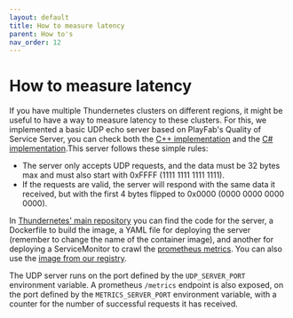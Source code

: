 ```yaml
---
layout: default
title: How to measure latency
parent: How to's
nav_order: 12
---
```


# How to measure latency

If you have multiple Thundernetes clusters on different regions, it might be useful to have a way to measure latency to these clusters. For this, we implemented a basic UDP echo server based on PlayFab's Quality of Service Server, you can check both the [C++ implementation](https://github.com/PlayFab/XPlatCppSdk/blob/master/code/source/playfab/QoS/PlayFabQoSApi.cpp) and the [C# implementation](https://github.com/PlayFab/CSharpSDK/blob/master/PlayFabSDK/source/Qos/PlayFabQosApi.cs).This server follows these simple rules:

- The server only accepts UDP requests, and the data must be 32 bytes max and must also start with 0xFFFF (1111 1111 1111 1111).
- If the requests are valid, the server will respond with the same data it received, but with the first 4 bytes flipped to 0x0000 (0000 0000 0000 0000).

In [Thundernetes' main repository](https://github.com/PlayFab/thundernetes/tree/main/cmd/latencyserver) you can find the code for the server, a Dockerfile to build the image, a YAML file for deploying the server (remember to change the name of the container image), and another for deploying a ServiceMonitor to crawl the [prometheus metrics](./monitoring.md). You can also use the [image from our registry](https://github.com/PlayFab/thundernetes/pkgs/container/thundernetes-latencyserver).

The UDP server runs on the port defined by the ```UDP_SERVER_PORT``` environment variable. A prometheus ```/metrics``` endpoint is also exposed, on the port defined by the ```METRICS_SERVER_PORT``` environment variable, with a counter for the number of successful requests it has received.
